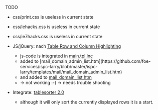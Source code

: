 TODO
-   css/print.css is useless in current state
-   css/iehacks.css is useless in current state
-   css/ie7hacks.css is useless in current state

-   JS/jQuery: nach [Table Row and Column Highlighting](http://css-tricks.com/row-and-column-highlighting/)
    -   js-code is integrated in [main.tpl.inc](https://github.com/foe-services/ispc-larry/blob/master/ispc-larry/templates/main.tpl.htm)
    -   <colgroup class=""></colgroup> added to [mail_domain_admin_list.htm](https://github.com/foe-services/ispc-larry/blob/master/ispc-larry/templates/mail/mail_domain_admin_list.htm)
    -   and added to [mail_domain_list.htm](https://github.com/foe-services/ispc-larry/blob/master/ispc-larry/templates/mail/mail_domain_list.htm)
    -   -> not working :-( -> needs trouble shooting

-   Integrate: [tablesorter 2.0](http://tablesorter.com/docs/)
    -   although it will only sort the currently displayed rows it is a start.